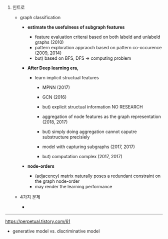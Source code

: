 1. 인트로

   - graph classification

     - **estimate the usefulness of subgraph features**

       - feature evaluation criterai based on both labeld and unlabeld graphs (2010)
       - pattern exploration appraoch based on pattern co-occurence  (2009, 2014)
       - but) based on BFS, DFS -> computing problem

     - **After Deep learning era,**

       - learn implicit structual features

         - MPNN (2017)

         - GCN (2016)

         - but) explicit structual information NO RESEARCH

           

         - aggregation of node features as the graph representation (2018, 2017)

         - but) simply doing aggregation cannot caputre substructure precisiely

         

         - model with capturing subgraphs (2017, 2017)
         - but) computation complex (2017, 2017)

     - **node-orders**

       - (adjacency) matrix naturally poses a redundant constraint on the graph node-order
       - may render the learning performance

       

   - 4가지 문제

     - 

---

https://perpetual.tistory.com/61

- generative model vs. discriminative model

